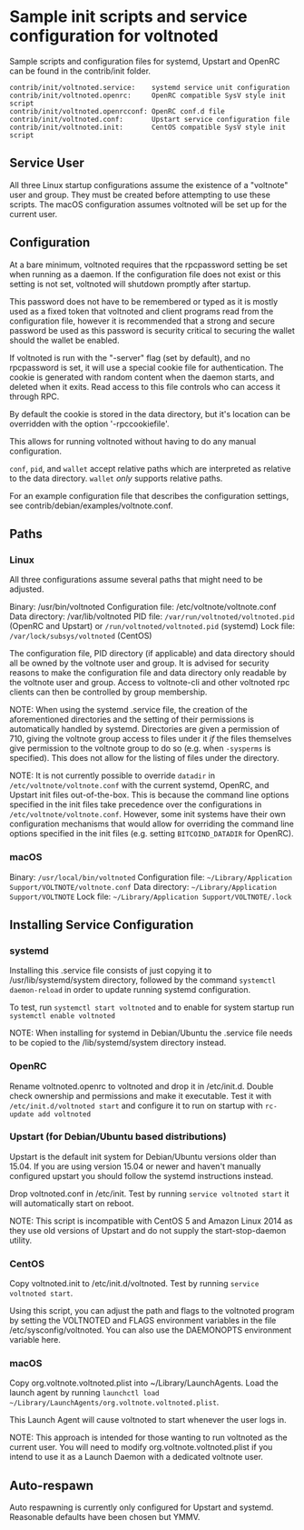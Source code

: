 Sample init scripts and service configuration for voltnoted
==========================================================

Sample scripts and configuration files for systemd, Upstart and OpenRC
can be found in the contrib/init folder.

    contrib/init/voltnoted.service:    systemd service unit configuration
    contrib/init/voltnoted.openrc:     OpenRC compatible SysV style init script
    contrib/init/voltnoted.openrcconf: OpenRC conf.d file
    contrib/init/voltnoted.conf:       Upstart service configuration file
    contrib/init/voltnoted.init:       CentOS compatible SysV style init script

Service User
---------------------------------

All three Linux startup configurations assume the existence of a "voltnote" user
and group.  They must be created before attempting to use these scripts.
The macOS configuration assumes voltnoted will be set up for the current user.

Configuration
---------------------------------

At a bare minimum, voltnoted requires that the rpcpassword setting be set
when running as a daemon.  If the configuration file does not exist or this
setting is not set, voltnoted will shutdown promptly after startup.

This password does not have to be remembered or typed as it is mostly used
as a fixed token that voltnoted and client programs read from the configuration
file, however it is recommended that a strong and secure password be used
as this password is security critical to securing the wallet should the
wallet be enabled.

If voltnoted is run with the "-server" flag (set by default), and no rpcpassword is set,
it will use a special cookie file for authentication. The cookie is generated with random
content when the daemon starts, and deleted when it exits. Read access to this file
controls who can access it through RPC.

By default the cookie is stored in the data directory, but it's location can be overridden
with the option '-rpccookiefile'.

This allows for running voltnoted without having to do any manual configuration.

`conf`, `pid`, and `wallet` accept relative paths which are interpreted as
relative to the data directory. `wallet` *only* supports relative paths.

For an example configuration file that describes the configuration settings,
see contrib/debian/examples/voltnote.conf.

Paths
---------------------------------

### Linux

All three configurations assume several paths that might need to be adjusted.

Binary:              /usr/bin/voltnoted
Configuration file:  /etc/voltnote/voltnote.conf
Data directory:      /var/lib/voltnoted
PID file:            `/var/run/voltnoted/voltnoted.pid` (OpenRC and Upstart) or `/run/voltnoted/voltnoted.pid` (systemd)
Lock file:           `/var/lock/subsys/voltnoted` (CentOS)

The configuration file, PID directory (if applicable) and data directory
should all be owned by the voltnote user and group.  It is advised for security
reasons to make the configuration file and data directory only readable by the
voltnote user and group.  Access to voltnote-cli and other voltnoted rpc clients
can then be controlled by group membership.

NOTE: When using the systemd .service file, the creation of the aforementioned
directories and the setting of their permissions is automatically handled by
systemd. Directories are given a permission of 710, giving the voltnote group
access to files under it _if_ the files themselves give permission to the
voltnote group to do so (e.g. when `-sysperms` is specified). This does not allow
for the listing of files under the directory.

NOTE: It is not currently possible to override `datadir` in
`/etc/voltnote/voltnote.conf` with the current systemd, OpenRC, and Upstart init
files out-of-the-box. This is because the command line options specified in the
init files take precedence over the configurations in
`/etc/voltnote/voltnote.conf`. However, some init systems have their own
configuration mechanisms that would allow for overriding the command line
options specified in the init files (e.g. setting `BITCOIND_DATADIR` for
OpenRC).

### macOS

Binary:              `/usr/local/bin/voltnoted`
Configuration file:  `~/Library/Application Support/VOLTNOTE/voltnote.conf`
Data directory:      `~/Library/Application Support/VOLTNOTE`
Lock file:           `~/Library/Application Support/VOLTNOTE/.lock`

Installing Service Configuration
-----------------------------------

### systemd

Installing this .service file consists of just copying it to
/usr/lib/systemd/system directory, followed by the command
`systemctl daemon-reload` in order to update running systemd configuration.

To test, run `systemctl start voltnoted` and to enable for system startup run
`systemctl enable voltnoted`

NOTE: When installing for systemd in Debian/Ubuntu the .service file needs to be copied to the /lib/systemd/system directory instead.

### OpenRC

Rename voltnoted.openrc to voltnoted and drop it in /etc/init.d.  Double
check ownership and permissions and make it executable.  Test it with
`/etc/init.d/voltnoted start` and configure it to run on startup with
`rc-update add voltnoted`

### Upstart (for Debian/Ubuntu based distributions)

Upstart is the default init system for Debian/Ubuntu versions older than 15.04. If you are using version 15.04 or newer and haven't manually configured upstart you should follow the systemd instructions instead.

Drop voltnoted.conf in /etc/init.  Test by running `service voltnoted start`
it will automatically start on reboot.

NOTE: This script is incompatible with CentOS 5 and Amazon Linux 2014 as they
use old versions of Upstart and do not supply the start-stop-daemon utility.

### CentOS

Copy voltnoted.init to /etc/init.d/voltnoted. Test by running `service voltnoted start`.

Using this script, you can adjust the path and flags to the voltnoted program by
setting the VOLTNOTED and FLAGS environment variables in the file
/etc/sysconfig/voltnoted. You can also use the DAEMONOPTS environment variable here.

### macOS

Copy org.voltnote.voltnoted.plist into ~/Library/LaunchAgents. Load the launch agent by
running `launchctl load ~/Library/LaunchAgents/org.voltnote.voltnoted.plist`.

This Launch Agent will cause voltnoted to start whenever the user logs in.

NOTE: This approach is intended for those wanting to run voltnoted as the current user.
You will need to modify org.voltnote.voltnoted.plist if you intend to use it as a
Launch Daemon with a dedicated voltnote user.

Auto-respawn
-----------------------------------

Auto respawning is currently only configured for Upstart and systemd.
Reasonable defaults have been chosen but YMMV.
